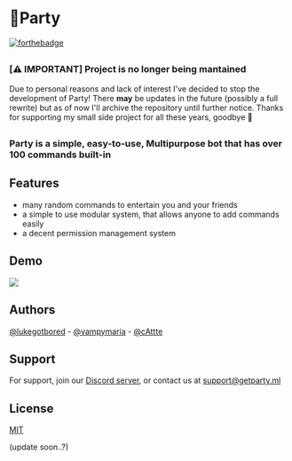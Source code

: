 
# 🎉Party
[![forthebadge](https://forthebadge.com/images/badges/built-with-love.svg)](https://forthebadge.com)  
 
  ##
### **[⚠ IMPORTANT] Project is no longer being mantained**
Due to personal reasons and lack of interest I've decided to stop the development of Party!
There **may** be updates in the future (possibly a full rewrite) but as of now I'll archive the repository until further notice.
Thanks for supporting my small side project for all these years, goodbye 👋
  ## 


### **Party** is a simple, easy-to-use, Multipurpose bot that has over 100 commands built-in



## Features

- many random commands to entertain you and your friends
- a simple to use modular system, that allows anyone to add commands easily
- a decent permission management system
## Demo

![](https://i.gyazo.com/8f4d3bf941e8a353eef6c9865f76c5bb.gif)

  
## Authors

[@lukegotbored](https://www.github.com/lukegotbored) - [@vampymaria](https://github.com/vampymaria) - [@cAttte](https://github.com/cAttte)

  
## Support

For support, join our [Discord server](https://discord.gg/EPFn2vduDZ), or contact us at support@getparty.ml


  
## License

[MIT](https://choosealicense.com/licenses/mit/)



(update soon..?)
